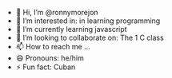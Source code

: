 - 👋 Hi, I’m @ronnymorejon
- 👀 I’m interested in: in learning programming
- 🌱 I’m currently learning javascript
- 💞️ I’m looking to collaborate on: The 1 C class
- 📫 How to reach me ...
- 😄 Pronouns: he/him
- ⚡ Fun fact: Cuban

<!---
ronnymorejon/ronnymorejon is a ✨ special ✨ repository because its `README.md` (this file) appears on your GitHub profile.
You can click the Preview link to take a look at your changes.
--->

